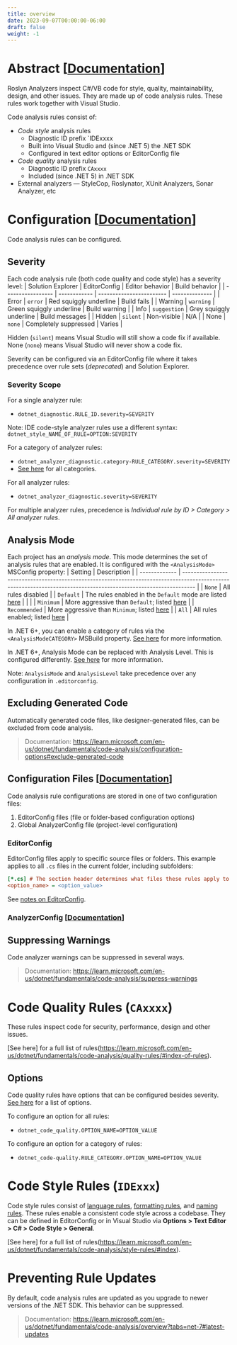 ```yaml
---
title: overview
date: 2023-09-07T00:00:00-06:00
draft: false
weight: -1
---
```


# Abstract [[Documentation](https://learn.microsoft.com/en-us/dotnet/fundamentals/code-analysis/overview)]  

Roslyn Analyzers inspect C#/VB code for style, quality, maintainability, design, and other issues.  They are made up of code analysis rules.  These rules work together with Visual Studio.

Code analysis rules consist of:
* *Code style* analysis rules 
  * Diagnostic ID prefix `IDExxxx
  * Built into Visual Studio and (since .NET 5) the .NET SDK 
  * Configured in text editor options or EditorConfig file
* *Code quality* analysis rules 
  * Diagnostic ID prefix `CAxxxx`
  * Included (since .NET 5) in .NET SDK
* External analyzers — StyleCop, Roslynator, XUnit Analyzers, Sonar Analyzer, etc

# Configuration [[Documentation](https://learn.microsoft.com/en-us/dotnet/fundamentals/code-analysis/configuration-options)]  

Code analysis rules can be configured.

## Severity
Each code analysis rule (both code quality and code style) has a severity level:
| Solution Explorer | EditorConfig | Editor behavior          | Build behavior |
| ----------------- | ------------ | ------------------------ | -------------- |
| Error             | `error`      | Red squiggly underline   | Build fails    |
| Warning           | `warning`    | Green squiggly underline | Build warning  |
| Info              | `suggestion` | Grey squiggly underline  | Build messages |
| Hidden            | `silent`     | Non-visible              | N/A            |
| None              | `none`       | Completely suppressed    | Varies         |

Hidden (`silent`) means Visual Studio will still show a code fix if available. None (`none`) means Visual Studio will never show a code fix. 

Severity can be configured via an EditorConfig file where it takes precedence over rule sets (*deprecated*) and Solution Explorer.  

### Severity Scope
For a single analyzer rule:
* `dotnet_diagnostic.RULE_ID.severity=SEVERITY`  

<o>Note</o>: IDE code-style analyzer rules use a different syntax: `dotnet_style_NAME_OF_RULE=OPTION:SEVERITY`

For a category of analyzer rules: 
* `dotnet_analyzer_diagnostic.category-RULE_CATEGORY.severity=SEVERITY`
* [See here](https://learn.microsoft.com/en-us/dotnet/fundamentals/code-analysis/categories) for all categories.

For all analyzer rules: 
* `dotnet_analyzer_diagnostic.severity=SEVERITY`

For multiple analyzer rules, precedence is *Individual rule by ID > Category > All analyzer rules*.

## Analysis Mode
Each project has an *analysis mode*. This mode determines the set of analysis rules that are enabled. It is configured with the `<AnalysisMode>` MSConfig property:
| Setting       | Description                                                                                                                                                      |
| ------------- | ---------------------------------------------------------------------------------------------------------------------------------------------------------------- |
| `None`        | All rules disabled                                                                                                                                               |
| `Default`     | The rules enabled in the `Default` mode are listed [here](https://learn.microsoft.com/en-us/dotnet/fundamentals/code-analysis/overview?tabs=net-7#enabled-rules) |
|               |
| `Minimum`     | More aggressive than `Default`; listed [here](../editorconfig-templates/quality-7-minimum)                                      |
| `Recommended` | More aggressive than `Minimum`; listed [here](../editorconfig-templates/quality-7-recommended)                                   |
| `All`         | All rules enabled; listed [here](../editorconfig-templates/quality-7-all)                                                   |

In .NET 6+, you can enable a category of rules via the `<AnalysisModeCATEGORY>` MSBuild property.  [See here](https://learn.microsoft.com/en-us/dotnet/core/project-sdk/msbuild-props#analysismodecategory) for more information.

In .NET 6+, Analysis Mode can be replaced with Analysis Level. This is configured differently. [See here](https://learn.microsoft.com/en-us/dotnet/core/project-sdk/msbuild-props#analysislevel) for more information.

<o>Note</o>: `AnalysisMode` and `AnalysisLevel` take precedence over any configuration in `.editorconfig`.

## Excluding Generated Code
Automatically generated code files, like designer-generated files, can be excluded from code analysis.

> Documentation: https://learn.microsoft.com/en-us/dotnet/fundamentals/code-analysis/configuration-options#exclude-generated-code

## Configuration Files [[Documentation](https://learn.microsoft.com/en-us/dotnet/fundamentals/code-analysis/configuration-files)]  
Code analysis rule configurations are stored in one of two configuration files:
1. EditorConfig files (file or folder-based configuration options)
2. Global AnalyzerConfig file (project-level configuration)

### EditorConfig
EditorConfig files apply to specific source files or folders. This example applies to all `.cs` files in the current folder, including subfolders:
```ini
[*.cs] # The section header determines what files these rules apply to
<option_name> = <option_value>
```

See [notes on EditorConfig](../editorconfig).

### AnalyzerConfig [[Documentation](https://learn.microsoft.com/en-us/dotnet/fundamentals/code-analysis/configuration-files#global-analyzerconfig)]  

## Suppressing Warnings
Code analyzer warnings can be suppressed in several ways.

> Documentation: https://learn.microsoft.com/en-us/dotnet/fundamentals/code-analysis/suppress-warnings

# Code Quality Rules (`CAxxxx`)
These rules inspect code for security, performance, design and other issues. 

[See here] for a full list of rules(https://learn.microsoft.com/en-us/dotnet/fundamentals/code-analysis/quality-rules/#index-of-rules).

## Options
Code quality rules have options that can be configured besides severity.  
[See here](https://learn.microsoft.com/en-us/dotnet/fundamentals/code-analysis/code-quality-rule-options#options) for a list of options.

To configure an option for all rules:  
* `dotnet_code_quality.OPTION_NAME=OPTION_VALUE`

To configure an option for a category of rules:  
* `dotnet_code-quality.RULE_CATEGORY.OPTION_NAME=OPTION_VALUE`

# Code Style Rules (`IDExxx`)
Code style rules consist of [language rules](https://learn.microsoft.com/en-us/dotnet/fundamentals/code-analysis/style-rules/language-rules), [formatting rules](https://learn.microsoft.com/en-us/dotnet/fundamentals/code-analysis/style-rules/ide0055), and [naming rules](https://learn.microsoft.com/en-us/dotnet/fundamentals/code-analysis/style-rules/naming-rules).  These rules enable a consistent code style across a codebase. They can be defined in EditorConfig or in Visual Studio via **Options > Text Editor > C# > Code Style > General**.

[See here] for a full list of rules(https://learn.microsoft.com/en-us/dotnet/fundamentals/code-analysis/style-rules/#index).

# Preventing Rule Updates
By default, code analysis rules are updated as you upgrade to newer versions of the .NET SDK. This behavior can be suppressed.

> Documentation: https://learn.microsoft.com/en-us/dotnet/fundamentals/code-analysis/overview?tabs=net-7#latest-updates
